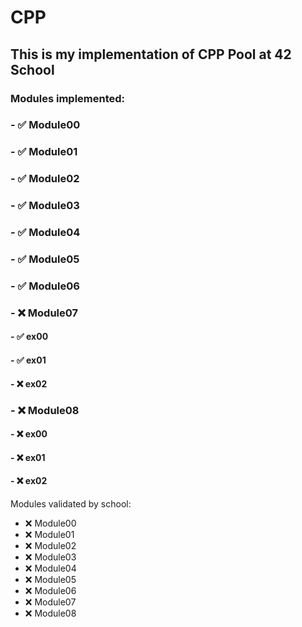 # CPP
## This is my implementation of CPP Pool at 42 School

### Modules implemented:
### - ✅ Module00
### - ✅ Module01
### - ✅ Module02
### - ✅ Module03
### - ✅ Module04
### - ✅ Module05
### - ✅ Module06
### - ❌ Module07
####   - ✅ ex00
####   - ✅ ex01
####   - ❌ ex02
### - ❌ Module08
####   - ❌ ex00
####   - ❌ ex01
####   - ❌ ex02

Modules validated by school:
- ❌ Module00
- ❌ Module01
- ❌ Module02
- ❌ Module03
- ❌ Module04
- ❌ Module05
- ❌ Module06
- ❌ Module07
- ❌ Module08
